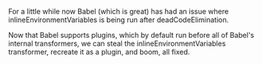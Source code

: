 For a little while now Babel (which is great) has had an issue where inlineEnvironmentVariables is being run after deadCodeElimination.

Now that Babel supports plugins, which by default run before all of Babel's internal transformers, we can steal the inlineEnvironmentVariables transformer, recreate it as a plugin, and boom, all fixed.